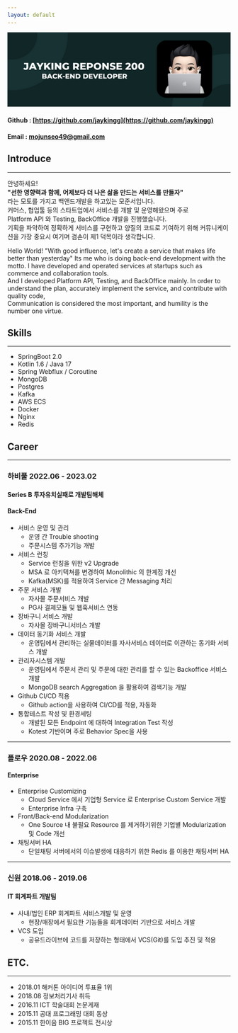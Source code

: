 ```yaml
---
layout: default
---
```


![Banner](assets/Jayking_reponse_200.png)
#### Github : [https://github.com/jaykingg](https://github.com/jaykingg)
#### Email  : mojunseo49@gmail.com

## Introduce
***
안녕하세요!   
**"선한 영향력과 함께, 어제보다 더 나은 삶을 만드는 서비스를 만들자"**   
라는 모토를 가지고 백앤드개발을 하고있는 모준서입니다.   
커머스, 협업툴 등의 스타트업에서 서비스를 개발 및 운영해왔으며 주로    
Platform API 와 Testing, BackOffice 개발을 진행했습니다.   
기획을 파악하여 정확하게 서비스를 구현하고 양질의 코드로 기여하기 위해 커뮤니케이션을 가장 중요시 여기며 겸손이 제1 덕목이라 생각합니다.

Hello World!
"With good influence, let's create a service that makes life better than yesterday"
Its me who is doing back-end development with the motto.
I have developed and operated services at startups such as commerce and collaboration tools.    
And I developed Platform API, Testing, and BackOffice mainly.
In order to understand the plan, accurately implement the service, and contribute with quality code,    
Communication is considered the most important, and humility is the number one virtue.


## Skills
***
 * SpringBoot 2.0
 * Kotlin 1.6 / Java 17
 * Spring Webflux / Coroutine
 * MongoDB
 * Postgres
 * Kafka
 * AWS ECS
 * Docker
 * Nginx
 * Redis

## Career
***
### 하비풀 2022.06 - 2023.02
####  Series B 투자유치실패로 개발팀해체
#### Back-End 
* 서비스 운영 및 관리 
  * 운영 간 Trouble shooting
  * 주문시스템 추가기능 개발
* 서비스 런칭
  * Service 런칭을 위한 v2 Upgrade
  * MSA 로 아키텍쳐를 변경하여 Monolithic 의 한계점 개선
  * Kafka(MSK)를 적용하여 Service 간 Messaging 처리
* 주문 서비스 개발 
  * 자사몰 주문서비스 개발 
  * PG사 결제모듈 및 웹훅서비스 연동
* 장바구니 서비스 개발
  * 자사몰 장바구니서비스 개발
* 데이터 동기화 서비스 개발
  * 운영팀에서 관리하는 실물데이터를 자사서비스 데이터로 이관하는 동기화 서비스 개발
* 관리자시스템 개발
  * 운영팀에서 주문서 관리 및 주문에 대한 관리를 할 수 있는 Backoffice 서비스 개발
  * MongoDB search Aggregation 을 활용하여 검색기능 개발
* Github CI/CD 적용
  * Github action을 사용하여 CI/CD를 적용, 자동화
* 통합테스트 작성 및 환경세팅
  * 개발된 모든 Endpoint 에 대하여 Integration Test 작성
  * Kotest 기반이며 주로 Behavior Spec을 사용


***
### 플로우 2020.08 - 2022.06
#### Enterprise
* Enterprise Customizing
  * Cloud Service 에서 기업형 Service 로 Enterprise Custom Service 개발
  * Enterprise Infra 구축
* Front/Back-end Modularization
  * One Source 내 불필요 Resource 를 제거하기위한 기업별 Modularization 및 Code 개선 
* 채팅서버 HA
  * 단일채팅 서버에서의 이슈발생에 대응하기 위한 Redis 를 이용한 채팅서버 HA

***
### 신원 2018.06 - 2019.06
#### IT 회계파트 개발팀
* 사내/법인 ERP 회계파트 서비스개발 및 운영
  * 현장/매장에서 필요한 기능들을 회계데이터 기반으로 서비스 개발
* VCS 도입
  * 공유드라이브에 코드를 저장하는 형태에서 VCS(Git)를 도입 추진 및 적용


## ETC.
***
* 2018.01 해커톤 아이디어 투표율 1위
* 2018.08 정보처리기사 취득
* 2016.11 ICT 학술대회 논문게재
* 2015.11 공대 프로그래밍 대회 동상
* 2015.11 한이음 BIG 프로젝트 전시상